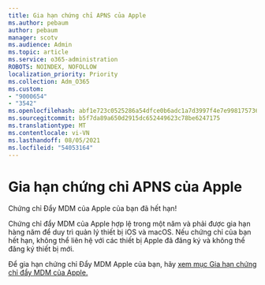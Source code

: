 ```yaml
---
title: Gia hạn chứng chỉ APNS của Apple
ms.author: pebaum
author: pebaum
manager: scotv
ms.audience: Admin
ms.topic: article
ms.service: o365-administration
ROBOTS: NOINDEX, NOFOLLOW
localization_priority: Priority
ms.collection: Adm_O365
ms.custom:
- "9000654"
- "3542"
ms.openlocfilehash: abf1e723c0525286a54dfce0b6adc1a7d3997f4e7e99817573633f797ccf5d4e
ms.sourcegitcommit: b5f7da89a650d2915dc652449623c78be6247175
ms.translationtype: MT
ms.contentlocale: vi-VN
ms.lasthandoff: 08/05/2021
ms.locfileid: "54053164"
---
```

# <a name="renew-apple-apns-certificate"></a>Gia hạn chứng chỉ APNS của Apple

Chứng chỉ Đẩy MDM của Apple của bạn đã hết hạn!

Chứng chỉ đẩy MDM của Apple hợp lệ trong một năm và phải được gia hạn hàng năm để duy trì quản lý thiết bị iOS và macOS. Nếu chứng chỉ của bạn hết hạn, không thể liên hệ với các thiết bị Apple đã đăng ký và không thể đăng ký thiết bị mới.

Để gia hạn chứng chỉ Đẩy MDM Apple của bạn, hãy [xem mục Gia hạn chứng chỉ đẩy MDM của Apple.](https://docs.microsoft.com/intune/enrollment/apple-mdm-push-certificate-get#renew-apple-mdm-push-certificate)
